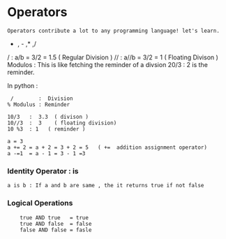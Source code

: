 # Operators

```
Operators contribute a lot to any programming language! let's learn.

```

+ , - ,* ,/ 

/  : a/b  = 3/2 = 1.5 ( Regular Division ) 
// : a//b = 3/2 = 1   ( Floating Divison )
Modulos : This is like fetching the reminder of a divsion 20/3 : 2 is the reminder.

In python : 

```
 /        :  Division 
% Modulus : Reminder

10/3   :  3.3  ( divison )
10//3  :  3    ( floating division)
10 %3  : 1   ( reminder )

a = 3
a += 2 = a + 2 = 3 + 2 = 5   ( +=  addition assignment operator)
a -=1  = a - 1 = 3 - 1 =3 

```

### Identity Operator : is 

```
a is b : If a and b are same , the it returns true if not false
```

### Logical Operations 
```
    true AND true   = true 
    true AND false  = false
    false AND false = fasle 
```